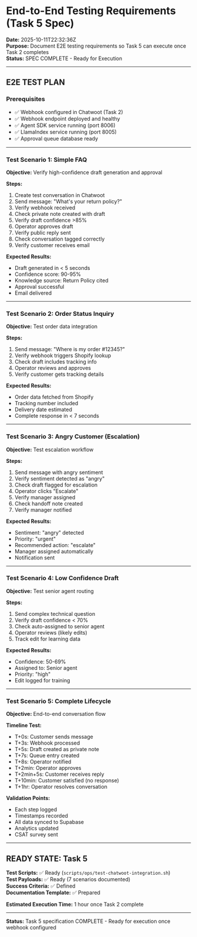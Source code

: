 # End-to-End Testing Requirements (Task 5 Spec)

**Date:** 2025-10-11T22:32:36Z  
**Purpose:** Document E2E testing requirements so Task 5 can execute once Task 2 completes  
**Status:** SPEC COMPLETE - Ready for Execution

---

## E2E TEST PLAN

### Prerequisites

- ✅ Webhook configured in Chatwoot (Task 2)
- ✅ Webhook endpoint deployed and healthy
- ✅ Agent SDK service running (port 8006)
- ✅ LlamaIndex service running (port 8005)
- ✅ Approval queue database ready

---

### Test Scenario 1: Simple FAQ

**Objective:** Verify high-confidence draft generation and approval

**Steps:**

1. Create test conversation in Chatwoot
2. Send message: "What's your return policy?"
3. Verify webhook received
4. Check private note created with draft
5. Verify draft confidence >85%
6. Operator approves draft
7. Verify public reply sent
8. Check conversation tagged correctly
9. Verify customer receives email

**Expected Results:**

- Draft generated in < 5 seconds
- Confidence score: 90-95%
- Knowledge source: Return Policy cited
- Approval successful
- Email delivered

---

### Test Scenario 2: Order Status Inquiry

**Objective:** Test order data integration

**Steps:**

1. Send message: "Where is my order #12345?"
2. Verify webhook triggers Shopify lookup
3. Check draft includes tracking info
4. Operator reviews and approves
5. Verify customer gets tracking details

**Expected Results:**

- Order data fetched from Shopify
- Tracking number included
- Delivery date estimated
- Complete response in < 7 seconds

---

### Test Scenario 3: Angry Customer (Escalation)

**Objective:** Test escalation workflow

**Steps:**

1. Send message with angry sentiment
2. Verify sentiment detected as "angry"
3. Check draft flagged for escalation
4. Operator clicks "Escalate"
5. Verify manager assigned
6. Check handoff note created
7. Verify manager notified

**Expected Results:**

- Sentiment: "angry" detected
- Priority: "urgent"
- Recommended action: "escalate"
- Manager assigned automatically
- Notification sent

---

### Test Scenario 4: Low Confidence Draft

**Objective:** Test senior agent routing

**Steps:**

1. Send complex technical question
2. Verify draft confidence < 70%
3. Check auto-assigned to senior agent
4. Operator reviews (likely edits)
5. Track edit for learning data

**Expected Results:**

- Confidence: 50-69%
- Assigned to: Senior agent
- Priority: "high"
- Edit logged for training

---

### Test Scenario 5: Complete Lifecycle

**Objective:** End-to-end conversation flow

**Timeline Test:**

- T+0s: Customer sends message
- T+3s: Webhook processed
- T+5s: Draft created as private note
- T+7s: Queue entry created
- T+8s: Operator notified
- T+2min: Operator approves
- T+2min+5s: Customer receives reply
- T+10min: Customer satisfied (no response)
- T+1hr: Operator resolves conversation

**Validation Points:**

- Each step logged
- Timestamps recorded
- All data synced to Supabase
- Analytics updated
- CSAT survey sent

---

## READY STATE: Task 5

**Test Scripts:** ✅ Ready (`scripts/ops/test-chatwoot-integration.sh`)  
**Test Payloads:** ✅ Ready (7 scenarios documented)  
**Success Criteria:** ✅ Defined  
**Documentation Template:** ✅ Prepared

**Estimated Execution Time:** 1 hour once Task 2 complete

---

**Status:** Task 5 specification COMPLETE - Ready for execution once webhook configured
